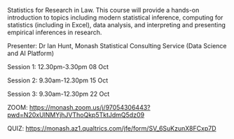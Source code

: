 Statistics for Research in Law. This course will provide a hands-on introduction to topics including modern statistical inference, computing for statistics (including in Excel), data analysis, and interpreting and presenting empirical inferences in research.

Presenter: Dr Ian Hunt, Monash Statistical Consulting Service (Data Science and AI Platform)

Session 1: 12.30pm-3.30pm 08 Oct

Session 2: 9.30am-12.30pm 15 Oct

Session 3: 9.30am-12.30pm 22 Oct

ZOOM: https://monash.zoom.us/j/97054306443?pwd=N20xUlNMYjhJVThoQkp5TktJdmQ5dz09

QUIZ: https://monash.az1.qualtrics.com/jfe/form/SV_6SuKzunX8FCxp7D
